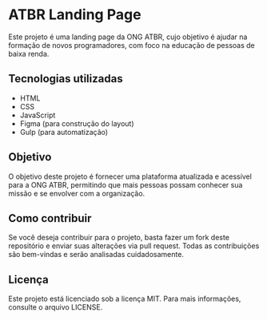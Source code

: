 # ATBR Landing Page

Este projeto é uma landing page da ONG ATBR, cujo objetivo é ajudar na formação de novos programadores, com foco na educação de pessoas de baixa renda.


## Tecnologias utilizadas
- HTML
- CSS
- JavaScript
- Figma (para construção do layout)
- Gulp (para automatização)


## Objetivo
O objetivo deste projeto é fornecer uma plataforma atualizada e acessível para a ONG ATBR, permitindo que mais pessoas possam conhecer sua missão e se envolver com a organização.


## Como contribuir
Se você deseja contribuir para o projeto, basta fazer um fork deste repositório e enviar suas alterações via pull request. Todas as contribuições são bem-vindas e serão analisadas cuidadosamente.


## Licença
Este projeto está licenciado sob a licença MIT. Para mais informações, consulte o arquivo LICENSE.
